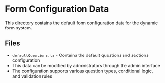 # Form Configuration Data

This directory contains the default form configuration data for the dynamic form system.

## Files

- `defaultQuestions.ts` - Contains the default questions and sections configuration
- This data can be modified by administrators through the admin interface
- The configuration supports various question types, conditional logic, and validation rules